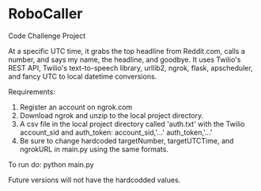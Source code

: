 RoboCaller
==========

Code Challenge Project

At a specific UTC time, it grabs the top headline from Reddit.com, calls a number, and says my name, the headline, and goodbye.
It uses Twilio's REST API, Twilio's text-to-speech library, urllib2, ngrok, flask, apscheduler, and fancy UTC to local datetime conversions.


Requirements:
1. Register an account on ngrok.com
2. Download ngrok and unzip to the local project directory.
3. A csv file in the local project directory called 'auth.txt' with the Twilio account_sid and auth_token:
account_sid,'...'
auth_token,'...'
4. Be sure to change hardcoded targetNumber, targetUTCTime, and ngrokURL in main.py using the same formats.

To run do:
python main.py

Future versions will not have the hardcodded values.
